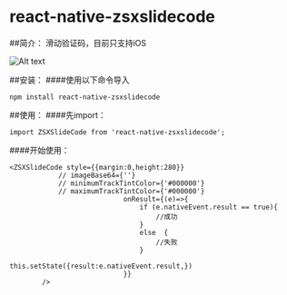 # react-native-zsxslidecode

##简介：
滑动验证码，目前只支持iOS

![Alt text](react-native-zsxslidecode/ExampleImage/example.gif "optional title")

##安装：
####使用以下命令导入
```
npm install react-native-zsxslidecode
```
##使用：
####先import：
```
import ZSXSlideCode from 'react-native-zsxslidecode';
```
####开始使用：

```
<ZSXSlideCode style={{margin:0,height:280}}
            // imageBase64={''}
            // minimumTrackTintColor={'#000000'}
            // maximumTrackTintColor={'#000000'}
                            onResult={(e)=>{
                                if (e.nativeEvent.result == true){
                                    //成功
                                }
                                else  {
                                    //失败
                                }
                                this.setState({result:e.nativeEvent.result,})
                            }}
        />
```